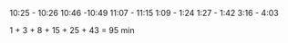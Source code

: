10:25 - 10:26
10:46 -10:49
11:07 - 11:15
1:09 - 1:24
1:27 - 1:42
3:16 - 4:03

1 + 3 + 8 + 15 + 25 + 43 = 95 min